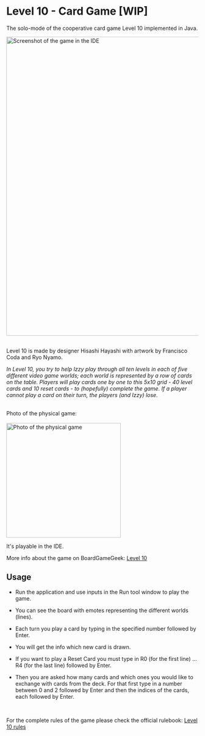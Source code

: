 # Level 10 - Card Game [WIP]

The solo-mode of the cooperative card game Level 10 implemented in Java.

<img width="783" alt="Screenshot of the game in the IDE" src="https://github.com/user-attachments/assets/e285997a-1da0-4808-bd17-5255ceccdfe9" />
<br/>
<br/>

Level 10 is made by designer Hisashi Hayashi with artwork by Francisco Coda and Ryo Nyamo.

<i>In Level 10, you try to help Izzy play through all ten levels in each of five different video game worlds; each world is represented by a row of cards on the table. Players will play cards one by one to this 5x10 grid - 40 level cards and 10 reset cards - to (hopefully) complete the game. 
If a player cannot play a card on their turn, the players (and Izzy) lose.</i>
<br/><br/>

Photo of the physical game:<br/><br/>
<img width="300" alt="Photo of the physical game" src="https://github.com/user-attachments/assets/bc3392a5-5a32-405a-98d5-71b787126a92" />
<br/>

It's playable in the IDE.

More info about the game on BoardGameGeek: [Level 10](https://boardgamegeek.com/boardgame/211940/level-10)

## Usage
- Run the application and use inputs in the Run tool window to play the game.
- You can see the board with emotes representing the different worlds (lines).
- Each turn you play a card by typing in the specified number followed by Enter.
- You will get the info which new card is drawn.

- If you want to play a Reset Card you must type in R0 (for the first line) ... R4 (for the last line) followed by Enter.
- Then you are asked how many cards and which ones you would like to exchange with cards from the deck. For that first type in a number between 0 and 2 followed by Enter and then the indices of the cards, each followed by Enter.
<br>

For the complete rules of the game please check the official rulebook: [Level 10 rules](https://www.icloud.com/iclouddrive/04eIbS88czjRe1gVdk8Y484-Q#Level10_Rules_ENG-_V1-OK)

